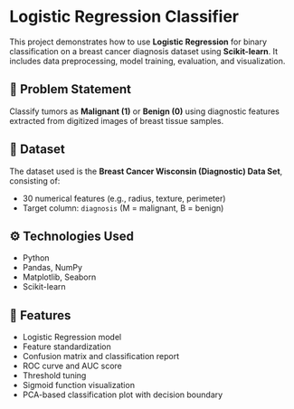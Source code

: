 # Logistic Regression Classifier

This project demonstrates how to use **Logistic Regression** for binary classification on a breast cancer diagnosis dataset using **Scikit-learn**. It includes data preprocessing, model training, evaluation, and visualization.

## 🧠 Problem Statement
Classify tumors as **Malignant (1)** or **Benign (0)** using diagnostic features extracted from digitized images of breast tissue samples.

## 📂 Dataset
The dataset used is the **Breast Cancer Wisconsin (Diagnostic) Data Set**, consisting of:
- 30 numerical features (e.g., radius, texture, perimeter)
- Target column: `diagnosis` (M = malignant, B = benign)

## ⚙️ Technologies Used
- Python
- Pandas, NumPy
- Matplotlib, Seaborn
- Scikit-learn

## 🧰 Features
- Logistic Regression model
- Feature standardization
- Confusion matrix and classification report
- ROC curve and AUC score
- Threshold tuning
- Sigmoid function visualization
- PCA-based classification plot with decision boundary

